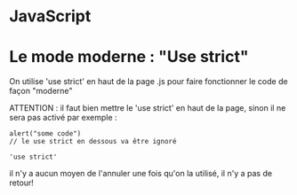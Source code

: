 # JavaScript

# Le mode moderne : "Use strict"

On utilise 'use strict' en haut de la page .js pour faire fonctionner le code de façon "moderne"

ATTENTION : il faut bien mettre le 'use strict' en haut de la page, sinon il ne sera pas activé par exemple :
```
alert("some code")
// le use strict en dessous va être ignoré

'use strict'
```
il n'y a aucun moyen de l'annuler une fois qu'on la utilisé, il n'y a pas de retour! 


